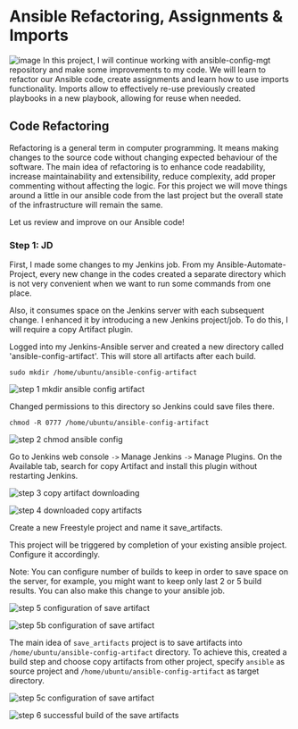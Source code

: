# Ansible Refactoring, Assignments & Imports
![image](https://github.com/Fiyinfoluwa-awe/darey.io-pbl/assets/131634975/941d11cd-c0e5-45c7-97cb-df60cf5ff3cf)
In this project, I will continue working with ansible-config-mgt repository and make some improvements to my code. We will learn to refactor our Ansible code, create assignments and learn how to use imports functionality. Imports allow to effectively re-use previously created playbooks in a new playbook, allowing for reuse when needed.

## Code Refactoring
Refactoring is a general term in computer programming. It means making changes to the source code without changing expected behaviour of the software. The main idea of refactoring is to enhance code readability, increase maintainability and extensibility, reduce complexity, add proper commenting without affecting the logic. For this project we will move things around a little in our ansible code from the last project but the overall state of the infrastructure will remain the same.

Let us review and improve on our Ansible code!

### Step 1: JD
First, I  made some changes to my Jenkins job. From my  Ansible-Automate-Project, every new change in the codes created a separate directory which is not very convenient when we want to run some commands from one place.

Also, it consumes space on the Jenkins server with each subsequent change. I enhanced it by introducing a new Jenkins project/job. To do this, I  will require a copy Artifact plugin.

Logged into my Jenkins-Ansible server and created a new directory called 'ansible-config-artifact'. This will store all artifacts after each build.

`sudo mkdir /home/ubuntu/ansible-config-artifact`

![step 1 mkdir ansible config artifact](https://github.com/Fiyinfoluwa-awe/darey.io-pbl/assets/131634975/8de744d0-aa33-4fab-83a5-f5b3d8956368)


Changed permissions to this directory so Jenkins could save files there.

`chmod -R 0777 /home/ubuntu/ansible-config-artifact`


![step 2 chmod ansible config ](https://github.com/Fiyinfoluwa-awe/darey.io-pbl/assets/131634975/5e6c6d36-8bd3-490f-bd4f-d08aa1de6f7c)

Go to Jenkins web console `->` Manage Jenkins `->` Manage Plugins. On the Available tab, search for copy Artifact and install this plugin without restarting Jenkins.

![step 3 copy artifact downloading](https://github.com/Fiyinfoluwa-awe/darey.io-pbl/assets/131634975/b290a8ce-dbc6-453d-a887-0c0f44ef2d0b)

![step 4 downloaded copy artifacts](https://github.com/Fiyinfoluwa-awe/darey.io-pbl/assets/131634975/fc0a5347-4dff-4358-9f72-d8982125ab2b)

Create a new Freestyle project and name it save_artifacts.

This project will be triggered by completion of your existing ansible project. Configure it accordingly.

Note: You can configure number of builds to keep in order to save space on the server, for example, you might want to keep only last 2 or 5 build results. You can also make this change to your ansible job.

![step 5 configuration of save artifact](https://github.com/Fiyinfoluwa-awe/darey.io-pbl/assets/131634975/951ddb7a-9d8a-43f7-b35b-b229dbbb66c6)

![step 5b configuration of save artifact](https://github.com/Fiyinfoluwa-awe/darey.io-pbl/assets/131634975/730f3d2b-b672-4e9c-9048-7a086b119cb5)

The main idea of `save_artifacts` project is to save artifacts into `/home/ubuntu/ansible-config-artifact` directory. To achieve this, created a build step and choose copy artifacts from other project, specify `ansible` as source project and `/home/ubuntu/ansible-config-artifact` as target directory.

![step 5c configuration of save artifact](https://github.com/Fiyinfoluwa-awe/darey.io-pbl/assets/131634975/7d3e6d60-241b-4e5c-b4c7-53113dff106b)

![step 6 successful build of the save artifacts](https://github.com/Fiyinfoluwa-awe/darey.io-pbl/assets/131634975/d798168c-9491-4ce0-8a62-c20a56439a53)






